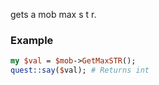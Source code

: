gets a mob max s t r.
### Example

```perl
my $val = $mob->GetMaxSTR();
quest::say($val); # Returns int
```